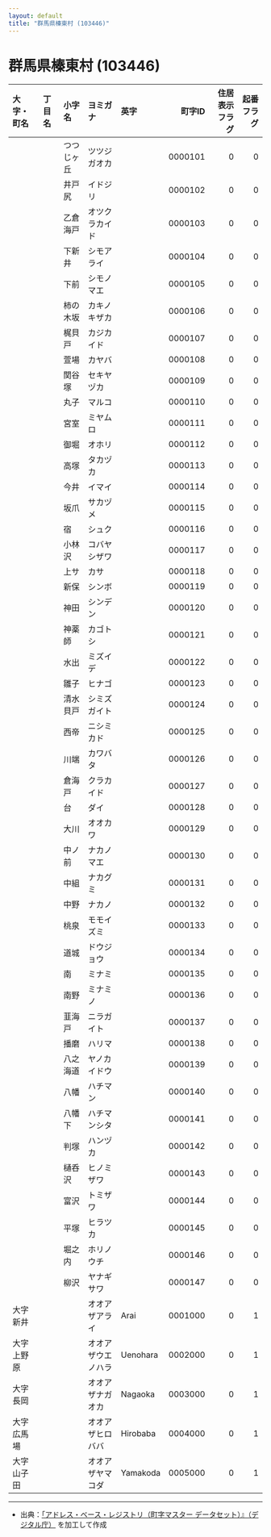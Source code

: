 ```yaml
---
layout: default
title: "群馬県榛東村 (103446)"
---
```


# 群馬県榛東村 (103446)

| 大字・町名 | 丁目名 | 小字名 | ヨミガナ | 英字 | 町字ID | 住居表示フラグ | 起番フラグ |
|:--------|:------|:------|:-----------------|:---------------------|--------:|----------:|--------:|
|  |  | つつじヶ丘 | ツツジガオカ |  | 0000101 | 0 | 0 |
|  |  | 井戸尻 | イドジリ |  | 0000102 | 0 | 0 |
|  |  | 乙倉海戸 | オツクラカイド |  | 0000103 | 0 | 0 |
|  |  | 下新井 | シモアライ |  | 0000104 | 0 | 0 |
|  |  | 下前 | シモノマエ |  | 0000105 | 0 | 0 |
|  |  | 柿の木坂 | カキノキザカ |  | 0000106 | 0 | 0 |
|  |  | 梶貝戸 | カジカイド |  | 0000107 | 0 | 0 |
|  |  | 萱場 | カヤバ |  | 0000108 | 0 | 0 |
|  |  | 関谷塚 | セキヤヅカ |  | 0000109 | 0 | 0 |
|  |  | 丸子 | マルコ |  | 0000110 | 0 | 0 |
|  |  | 宮室 | ミヤムロ |  | 0000111 | 0 | 0 |
|  |  | 御堀 | オホリ |  | 0000112 | 0 | 0 |
|  |  | 高塚 | タカヅカ |  | 0000113 | 0 | 0 |
|  |  | 今井 | イマイ |  | 0000114 | 0 | 0 |
|  |  | 坂爪 | サカヅメ |  | 0000115 | 0 | 0 |
|  |  | 宿 | シュク |  | 0000116 | 0 | 0 |
|  |  | 小林沢 | コバヤシザワ |  | 0000117 | 0 | 0 |
|  |  | 上サ | カサ |  | 0000118 | 0 | 0 |
|  |  | 新保 | シンボ |  | 0000119 | 0 | 0 |
|  |  | 神田 | シンデン |  | 0000120 | 0 | 0 |
|  |  | 神薬師 | カゴトシ |  | 0000121 | 0 | 0 |
|  |  | 水出 | ミズイデ |  | 0000122 | 0 | 0 |
|  |  | 雛子 | ヒナゴ |  | 0000123 | 0 | 0 |
|  |  | 清水貝戸 | シミズガイト |  | 0000124 | 0 | 0 |
|  |  | 西帝 | ニシミカド |  | 0000125 | 0 | 0 |
|  |  | 川端 | カワバタ |  | 0000126 | 0 | 0 |
|  |  | 倉海戸 | クラカイド |  | 0000127 | 0 | 0 |
|  |  | 台 | ダイ |  | 0000128 | 0 | 0 |
|  |  | 大川 | オオカワ |  | 0000129 | 0 | 0 |
|  |  | 中ノ前 | ナカノマエ |  | 0000130 | 0 | 0 |
|  |  | 中組 | ナカグミ |  | 0000131 | 0 | 0 |
|  |  | 中野 | ナカノ |  | 0000132 | 0 | 0 |
|  |  | 桃泉 | モモイズミ |  | 0000133 | 0 | 0 |
|  |  | 道城 | ドウジョウ |  | 0000134 | 0 | 0 |
|  |  | 南 | ミナミ |  | 0000135 | 0 | 0 |
|  |  | 南野 | ミナミノ |  | 0000136 | 0 | 0 |
|  |  | 韮海戸 | ニラガイト |  | 0000137 | 0 | 0 |
|  |  | 播磨 | ハリマ |  | 0000138 | 0 | 0 |
|  |  | 八之海道 | ヤノカイドウ |  | 0000139 | 0 | 0 |
|  |  | 八幡 | ハチマン |  | 0000140 | 0 | 0 |
|  |  | 八幡下 | ハチマンシタ |  | 0000141 | 0 | 0 |
|  |  | 判塚 | ハンヅカ |  | 0000142 | 0 | 0 |
|  |  | 樋呑沢 | ヒノミザワ |  | 0000143 | 0 | 0 |
|  |  | 富沢 | トミザワ |  | 0000144 | 0 | 0 |
|  |  | 平塚 | ヒラツカ |  | 0000145 | 0 | 0 |
|  |  | 堀之内 | ホリノウチ |  | 0000146 | 0 | 0 |
|  |  | 柳沢 | ヤナギサワ |  | 0000147 | 0 | 0 |
| 大字新井 |  |  | オオアザアライ | Arai | 0001000 | 0 | 1 |
| 大字上野原 |  |  | オオアザウエノハラ | Uenohara | 0002000 | 0 | 1 |
| 大字長岡 |  |  | オオアザナガオカ | Nagaoka | 0003000 | 0 | 1 |
| 大字広馬場 |  |  | オオアザヒロババ | Hirobaba | 0004000 | 0 | 1 |
| 大字山子田 |  |  | オオアザヤマコダ | Yamakoda | 0005000 | 0 | 1 |

---

- 出典：[「アドレス・ベース・レジストリ（町字マスター データセット）』（デジタル庁）](https://www.digital.go.jp/policies/base_registry_address/) を加工して作成